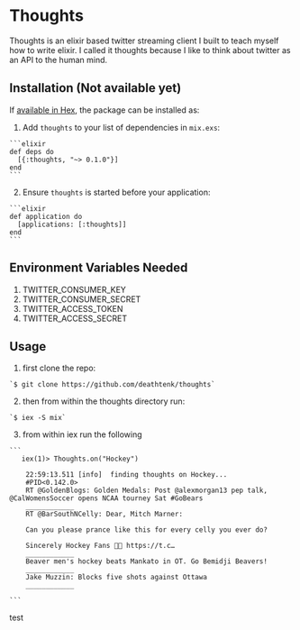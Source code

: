 # Thoughts

Thoughts is an elixir based twitter streaming client I built to teach myself how to write elixir.
I called it thoughts because I like to think about twitter as an API to the human mind.

## Installation (Not available yet)

If [available in Hex](https://hex.pm/docs/publish), the package can be installed as:

  1. Add `thoughts` to your list of dependencies in `mix.exs`:

    ```elixir
    def deps do
      [{:thoughts, "~> 0.1.0"}]
    end
    ```

  2. Ensure `thoughts` is started before your application:

    ```elixir
    def application do
      [applications: [:thoughts]]
    end
    ```

## Environment Variables Needed

  1. TWITTER_CONSUMER_KEY
  2. TWITTER_CONSUMER_SECRET
  3. TWITTER_ACCESS_TOKEN
  4. TWITTER_ACCESS_SECRET  

## Usage

  1. first clone the repo:
  
    `$ git clone https://github.com/deathtenk/thoughts`

  2. then from within the thoughts directory run:
  
    `$ iex -S mix`

  3. from within iex run the following
  
    ```
       iex(1)> Thoughts.on("Hockey")

        22:59:13.511 [info]  finding thoughts on Hockey...
        #PID<0.142.0>
        RT @GoldenBlogs: Golden Medals: Post @alexmorgan13 pep talk, @CalWomensSoccer opens NCAA tourney Sat #GoBears
        ____________
        RT @BarSouthNCelly: Dear, Mitch Marner:

        Can you please prance like this for every celly you ever do?

        Sincerely Hockey Fans 🐴🚨 https://t.c…
        ____________
        Beaver men's hockey beats Mankato in OT. Go Bemidji Beavers!
        ____________
        Jake Muzzin: Blocks five shots against Ottawa
        ____________ 

    ```

test
